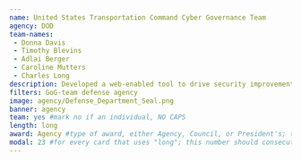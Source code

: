 ```yaml
---
name: United States Transportation Command Cyber Governance Team
agency: DOD
team-names:
 - Donna Davis
 - Timothy Blevins
 - Adlai Berger
 - Caroline Mutters
 - Charles Long
description: Developed a web-enabled tool to drive security improvements and operational optimization for the Joint Deployment and Distribution Enterprise. The team improved efficiency and cybersecurity for US systems, providing greater transparency and customer satisfaction.
filters: GoG-team defense agency
image: agency/Defense_Department_Seal.png
banner: agency
team: yes #mark no if an individual, NO CAPS
length: long
award: Agency #type of award, either Agency, Council, or President's; this is case sensitive so make sure to match the options listed exactly. This section generates the format of the card
modal: 23 #for every card that uses "long"; this number should consecutively increase and never be the same
---
```

